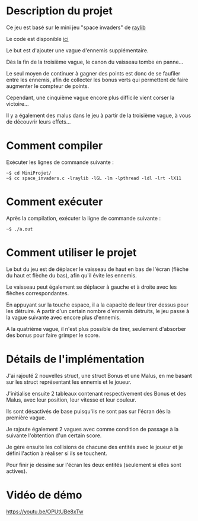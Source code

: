 # Description du projet
Ce jeu est basé sur le mini jeu "space invaders" de [raylib](https://www.raylib.com/games.html)

Le code est disponible [ici](https://github.com/raysan5/raylib-games/blob/master/classics/src/space_invaders.c)

Le but est d'ajouter une vague d'ennemis supplémentaire.

Dès la fin de la troisième vague, le canon du vaisseau tombe en panne...

Le seul moyen de continuer à gagner des points est donc de se faufiler entre les ennemis, afin de collecter les bonus verts qui permettent de faire augmenter le compteur de points.

Cependant, une cinquième vague encore plus difficile vient corser la victoire...

Il y a également des malus dans le jeu à partir de la troisième vague, à vous de découvrir leurs effets...

# Comment compiler
Exécuter les lignes de commande suivante :

```console
~$ cd MiniProjet/
~$ cc space_invaders.c -lraylib -lGL -lm -lpthread -ldl -lrt -lX11
```

# Comment exécuter
Après la compilation, exécuter la ligne de commande suivante :

```console
~$ ./a.out
```

# Comment utiliser le projet
Le but du jeu est de déplacer le vaisseau de haut en bas de l'écran (flèche du haut et flèche du bas), afin qu'il évite les ennemis.

Le vaisseau peut également se déplacer à gauche et à droite avec les flèches correspondantes.

En appuyant sur la touche espace, il a la capacité de leur tirer dessus pour les détruire.
A partir d'un certain nombre d'ennemis détruits, le jeu passe à la vague suivante avec encore plus d'ennemis.

A la quatrième vague, il n'est plus possible de tirer, seulement d'absorber des bonus pour faire grimper le score.

# Détails de l'implémentation
J'ai rajouté 2 nouvelles struct, une struct Bonus et une Malus, en me basant sur les struct représentant les ennemis et le joueur.

J'initialise ensuite 2 tableaux contenant respectivement des Bonus et des Malus, avec leur position, leur vitesse et leur couleur.

Ils sont désactivés de base puisqu'ils ne sont pas sur l'écran dès la première vague.

Je rajoute également 2 vagues avec comme condition de passage à la suivante l'obtention d'un certain score.

Je gère ensuite les collisions de chacune des entités avec le joueur et je défini l'action à réaliser si ils se touchent.

Pour finir je dessine sur l'écran les deux entités (seulement si elles sont actives).

# Vidéo de démo
https://youtu.be/OPUtUBe8xTw
